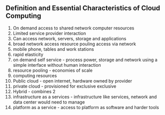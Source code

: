  ## Definition and Essential Characteristics of Cloud Computing

1. On demand access to shared network computer resources
1. Limited service provider interaction
1. Can access network, servers, storage and applications
1. broad network access resource pouling
access via network
1. mobile phone, tables and work stations
1. rapid elasticity
1. on demand self service - process power, storage and network using a simple interface without human interaction
1. resource pooling - economies of scale
1. computing resources
1. Public cloud - open internet, hardware owned by provider
1. private cloud - provisioned for exclusive exclusive
1. Hybrid - combines 2
1. infrastructure as a services - infrastructure like services, network and data center would need to manage
1. platform as a service - access to platform as software and harder tools
